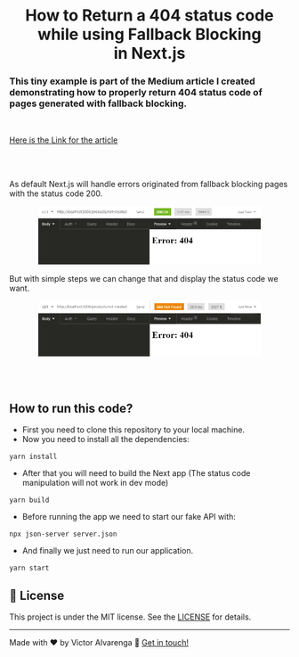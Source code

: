 <h1 align="center">
    How to Return a 404 status code while using Fallback Blocking in Next.js
</h1>

<h3>This tiny example is part of the Medium article I created demonstrating how to properly return 404 status code of pages generated with fallback blocking. </h3>

<br>

[Here is the Link for the article](https://victorthadeu-66076.medium.com/how-to-return-404-status-code-while-using-fallback-blocking-in-next-js-ff99f67fc392)

<br>
<br>

<p>
  As default Next.js will handle errors originated from fallback blocking pages with the status code 200.
</p>

<p align="center">
  <img alt="Status Code Before Tutorial" src="./public/article_image_1.png" width="400px" />
</p>

<p>
  But with simple steps we can change that and display the status code we want.
</p>

<p align="center">
  <img alt="Status Code After Tutorial" src="./public/article_image_2.png" width="400px" />
</p>

<br>
<br>

## How to run this code?

- First you need to clone this repository to your local machine.
- Now you need to install all the dependencies:

```
yarn install
```

- After that you will need to build the Next app (The status code manipulation will not work in dev mode)

```
yarn build
```

- Before running the app we need to start our fake API with:

```
npx json-server server.json
```

- And finally we just need to run our application.

```
yarn start
```

## :memo: License

This project is under the MIT license. See the [LICENSE](LICENSE.md) for details.

---

Made with ♥ by Victor Alvarenga :wave: [Get in touch!](https://www.linkedin.com/in/victoralvarenga/)
